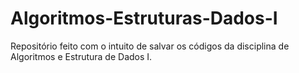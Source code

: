 # Algoritmos-Estruturas-Dados-I
Repositório feito com o intuito de salvar os códigos da disciplina de Algoritmos e Estrutura de Dados I.
